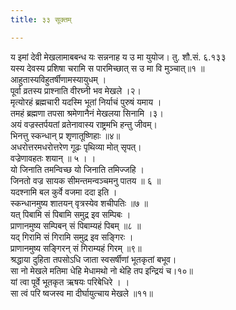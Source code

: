 ```yaml
---
title: ३३ सूक्तम्

---
```

य इमां देवी मेखलामाबबन्ध यः सन्ननाह य उ मा युयोज। तु. शौ.सं. ६.१३३  
यस्य देवस्य प्रशिषा चरामि स पारमिच्छात् स उ मा वि मुञ्चात्॥१ ॥  
आहुतास्यविहुतर्षीणामस्यायुधम् ।  
पूर्वा व्रतस्य प्राश्नाति वीरघ्नी भव मेखले ।२।  
मृत्योरहं ब्रह्मचारी यदस्मि भूतां निर्याचं पुरुषं यमाय ।  
तमहं ब्रह्मणा तपसा श्रमेणानैनं मेखलया सिनामि ।३।  
अयं वज्रस्तर्पयतां व्रतेनावास्य राष्ट्रमभि हन्तु जीवम्।  
भिनत्तु स्कन्धान् प्र शृणातूष्णिहाः ॥४॥  
अधरोत्तरमधरोत्तरेण गूढः पृथिव्या मोत् सृपत्।  
वज्रेणावहतः शयान् ॥ ५ । ।  
यो जिनाति तमन्विच्छ यो जिनाति तमिज्जहि ।  
जिनतो वज्र सायक सीमन्तमन्वञ्चमनु पातय ॥ ६ ॥  
यदश्नामि बल कुर्वे वजमा ददा इति ।  
स्कन्धानमुष्य शातयन् वृत्रस्येव शचीपतिः ॥७ ॥  
यत् पिबामि सं पिबामि समुद्र इव सम्पिबः ।  
प्राणानमुष्य सम्पिबन् सं पिबाम्यहं पिबम् ॥८ ॥  
यद् गिरामि सं गिरामि समुद्र इव सङ्गिरः ।  
प्राणानमुष्य सङ्गिरन् सं गिराम्यहं गिरम् ॥९॥  
श्रद्धाया दुहिता तपसोऽधि जाता स्वसर्षीणां भूतकृतां बभूव।  
सा नो मेखले मतिमा धेहि मेधामथो नो थेहि तप इन्द्रियं च।१०॥  
यां त्वा पूर्वे भूतकृत ऋषयः परिबेधिरे । ।  
सा त्वं परि ष्वजस्व मा दीर्घायुत्चाय मेखले ॥११॥  